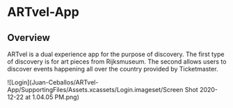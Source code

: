 # ARTvel-App

## Overview

ARTvel is a dual experience app for the purpose of discovery. The first type of discovery is for art pieces from Rijksmuseum. The second allows users to discover events happening all over the country provided by Ticketmaster. 

![Login](Juan-Ceballos/ARTvel-App/SupportingFiles/Assets.xcassets/Login.imageset/Screen Shot 2020-12-22 at 1.04.05 PM.png)
